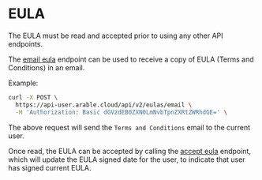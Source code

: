 # EULA

The EULA must be read and accepted prior to using any other API endpoints. 

The [email eula](https://api-user.arable.cloud/api/v2/doc#operation/post_eula_email) endpoint can be used to receive a copy of EULA (Terms and Conditions) in an email.

Example:
``` bash
curl -X POST \
  https://api-user.arable.cloud/api/v2/eulas/email \
  -H 'Authorization: Basic dGVzdEB0ZXN0LmNvbTpnZXRtZWRhdGE=' \
```

The above request will send the ` Terms and Conditions ` email to the current user. 

Once read, the EULA can be accepted by calling the [accept eula](https://api-user.arable.cloud/api/v2/doc#operation/post_user_eula) endpoint, which will update the EULA signed date for the user, to indicate that user has signed current EULA.

